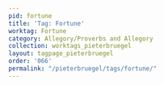 ```yaml
---
pid: fortune
title: 'Tag: Fortune'
worktag: Fortune
category: Allegory/Proverbs and Allegory
collection: worktags_pieterbruegel
layout: tagpage_pieterbruegel
order: '066'
permalink: "/pieterbruegel/tags/fortune/"
---
```

